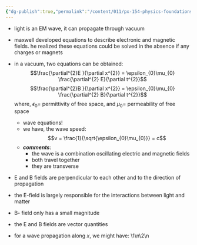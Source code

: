 ```yaml
---
{"dg-publish":true,"permalink":"/content/011/px-154-physics-foundations/px-154-i-light/px-154-i1-the-nature-of-light/","noteIcon":"1","created":"2025-08-27T13:14:04.746+01:00","updated":"2024-11-26T19:52:47.000+00:00"}
---
```


- light is an EM wave, it can propagate through vacuum
- maxwell developed equations to describe electronic and magnetic fields. he realized these equations could be solved in the absence if any charges or magnets
- in a vacuum, two equations can be obtained: 
$$\frac{\partial^{2}E }{\partial x^{2}} = \epsilon_{0}\mu_{0} \frac{\partial^{2} E}{\partial t^{2}}$$ $$\frac{\partial^{2}B }{\partial x^{2}} = \epsilon_{0}\mu_{0} \frac{\partial^{2} B}{\partial t^{2}}$$
		where, $\epsilon_{0}=$ permittivity of free space, and $\mu_{0}=$ permeability of free space
	- wave equations!
	- we have, the wave speed: 
	$$v = \frac{1}{\sqrt{\epsilon_{0}\mu_{0}}} = c$$
	- ***comments***: 
		- the wave is a combination oscillating electric and magnetic fields
		- both travel together
		- they are transverse
- E and B fields are perpendicular to each other and to the direction of propagation 
- the E-field is largely responsible for the interactions between light and matter
- B- field only has a small magnitude

- the E and B fields are vector quantities
- for a wave propagation along $x$, we might have: 
\1\n\2\n